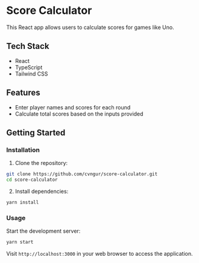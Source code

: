 
# Score Calculator

This React app allows users to calculate scores for games like Uno.

## Tech Stack
-   React
-   TypeScript
-   Tailwind CSS

## Features

- Enter player names and scores for each round
- Calculate total scores based on the inputs provided

## Getting Started

### Installation

1. Clone the repository:

```bash
git clone https://github.com/cvngur/score-calculator.git
cd score-calculator
```

2. Install dependencies:

```bash
yarn install
```

### Usage

Start the development server:

```bash
yarn start
```

Visit `http://localhost:3000` in your web browser to access the application.

